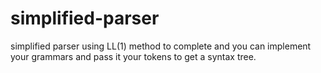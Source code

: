 # simplified-parser
simplified parser using LL(1) method to complete and you can implement your grammars and pass it your tokens to get a syntax tree.
